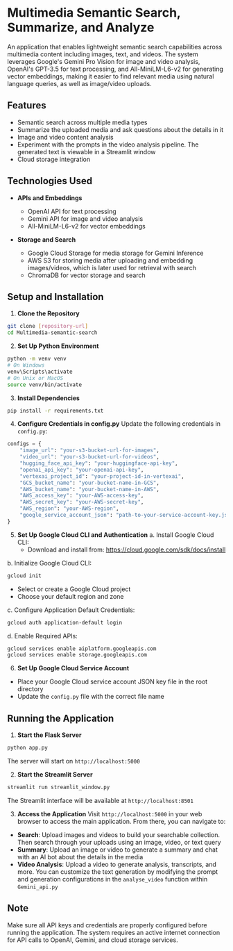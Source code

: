 # Multimedia Semantic Search, Summarize, and Analyze

An application that enables lightweight semantic search capabilities across multimedia content including images, text, and videos. The system leverages Google's Gemini Pro Vision for image and video analysis, OpenAI's GPT-3.5 for text processing, and All-MiniLM-L6-v2 for generating vector embeddings, making it easier to find relevant media using natural language queries, as well as image/video uploads.

## Features

- Semantic search across multiple media types
- Summarize the uploaded media and ask questions about the details in it
- Image and video content analysis
- Experiment with the prompts in the video analysis pipeline. The generated text is viewable in a Streamlit window
- Cloud storage integration

## Technologies Used

- **APIs and Embeddings**
  - OpenAI API for text processing
  - Gemini API for image and video analysis
  - All-MiniLM-L6-v2 for vector embeddings

- **Storage and Search**
  - Google Cloud Storage for media storage for Gemini Inference
  - AWS S3 for storing media after uploading and embedding images/videos, which is later used for retrieval with search
  - ChromaDB for vector storage and search

## Setup and Installation

1. **Clone the Repository**
```bash
git clone [repository-url]
cd Multimedia-semantic-search
```

2. **Set Up Python Environment**
```bash
python -m venv venv
# On Windows
venv\Scripts\activate
# On Unix or MacOS
source venv/bin/activate
```

3. **Install Dependencies**
```bash
pip install -r requirements.txt
```

4. **Configure Credentials in config.py**
Update the following credentials in `config.py`:
```python
configs = {
    "image_url": "your-s3-bucket-url-for-images",
    "video_url": "your-s3-bucket-url-for-videos",
    "hugging_face_api_key": "your-huggingface-api-key",
    "openai_api_key": "your-openai-api-key",
    "vertexai_project_id": "your-project-id-in-vertexai",
    "GCS_bucket_name": "your-bucket-name-in-GCS",
    "AWS_bucket_name": "your-bucket-name-in-AWS",
    "AWS_access_key": "your-AWS-access-key",
    "AWS_secret_key": "your-AWS-secret-key",
    "AWS_region": "your-AWS-region",
    "google_service_account_json": "path-to-your-service-account-key.json"
}
```

5. **Set Up Google Cloud CLI and Authentication**
a. Install Google Cloud CLI:
   - Download and install from: https://cloud.google.com/sdk/docs/install

b. Initialize Google Cloud CLI:
```bash
gcloud init
```
- Select or create a Google Cloud project
- Choose your default region and zone

c. Configure Application Default Credentials:
```bash
gcloud auth application-default login
```

d. Enable Required APIs:
```bash
gcloud services enable aiplatform.googleapis.com
gcloud services enable storage.googleapis.com
```

6. **Set Up Google Cloud Service Account**
- Place your Google Cloud service account JSON key file in the root directory
- Update the `config.py` file with the correct file name

## Running the Application

1. **Start the Flask Server**
```bash
python app.py
```
The server will start on `http://localhost:5000`

2. **Start the Streamlit Server**
```bash
streamlit run streamlit_window.py
```
The Streamlit interface will be available at `http://localhost:8501`

3. **Access the Application**
Visit `http://localhost:5000` in your web browser to access the main application. From there, you can navigate to:

- **Search**: Upload images and videos to build your searchable collection. Then search through your uploads using an image, video, or text query
- **Summary**: Upload an image or video to generate a summary and chat with an AI bot about the details in the media
- **Video Analysis**: Upload a video to generate analysis, transcripts, and more. You can customize the text generation by modifying the prompt and generation configurations in the `analyse_video` function within `Gemini_api.py`

## Note
Make sure all API keys and credentials are properly configured before running the application. The system requires an active internet connection for API calls to OpenAI, Gemini, and cloud storage services. 
